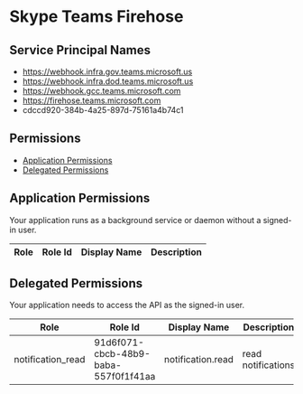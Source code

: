 # Skype Teams Firehose
## Service Principal Names
- https://webhook.infra.gov.teams.microsoft.us
- https://webhook.infra.dod.teams.microsoft.us
- https://webhook.gcc.teams.microsoft.com
- https://firehose.teams.microsoft.com
- cdccd920-384b-4a25-897d-75161a4b74c1

 ## Permissions
- [Application Permissions](#application-permissions)
- [Delegated Permissions](#delegated-permissions)

## Application Permissions
Your application runs as a background service or daemon without a signed-in user.

| Role | Role Id | Display Name | Description |
|---|---|---|---|

## Delegated Permissions
Your application needs to access the API as the signed-in user. 

| Role | Role Id | Display Name | Description |
|---|---|---|---|
| notification_read | 91d6f071-cbcb-48b9-baba-557f0f1f41aa | notification.read | read notifications |

